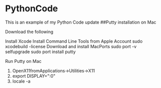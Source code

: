 # PythonCode

This is an example of my Python Code update
##Putty installation on Mac

Download the following

Install Xcode
Install Command Line Tools from Apple Account
sudo xcodebuild -license
Download and install MacPorts
sudo port -v selfupgrade
sudo port install putty

Run Putty on Mac

1. OpenX11fromApplications->Utilities->X11
2. export DISPLAY=":0"
3. locale -a